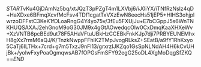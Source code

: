$START$vKu4GjDAmNz5bq/xtJQzT3pPZgT4m1LXVbj6/iJ0iYX/iTNfRzNslz4qD+HaXDxe6BFmqXcvfMcFsv4TDf1cgatTxVXzEwN8eecHs51jEP5+HIHS3ohjplwrzoDFFstC3KeK1fDLoaRngG4Y4yo75v/3fEu5FXUjJu+E7bCGppJ5s6WnTNKHUQSAXAJ2ehGnoM9oG30JM9x4gGtAOwedqcOlw0CxDmqKaaXHXeWv+XzVNTB6pcBEd9ut78F5AHaVFtuUBkHzCCEBkFnkKJp7dji7PRBYEUNEMhxH8gXx7rmM6aQJ/K/TnzkNwppFFhlK2TMpJvogRLksZ+SEatB/a9fY1RhKxyo5CaTj6ILTHx+7crd+g7m5TxzJ9nFl13/grxrzIJKZqo1GsSpNLNdAH4H6kCvUHjBk+/yoIwFxyPoaOgmqwsAB7fOPGsFmSFY92egG25oDL4XgMoDqgSfZKQ==$END$